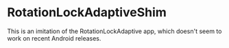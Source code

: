 # RotationLockAdaptiveShim

This is an imitation of the RotationLockAdaptive app, which doesn't seem to work on recent Android releases.
